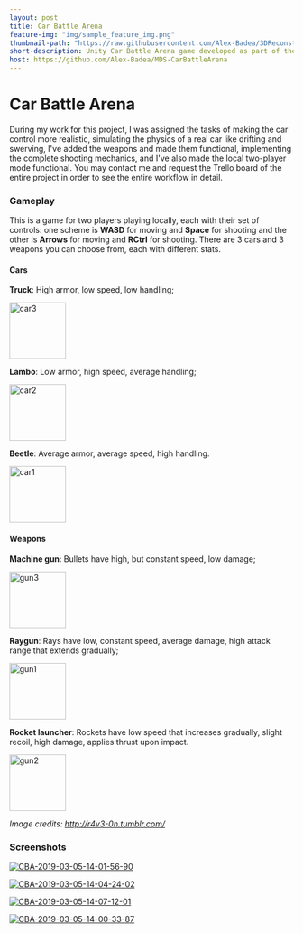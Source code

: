 ```yaml
---
layout: post
title: Car Battle Arena
feature-img: "img/sample_feature_img.png"
thumbnail-path: "https://raw.githubusercontent.com/Alex-Badea/3DReconstruction/master/ims/csk07.jpg"
short-description: Unity Car Battle Arena game developed as part of the "Software Development Methods" course
host: https://github.com/Alex-Badea/MDS-CarBattleArena
---
```

# Car Battle Arena
During my work for this project, I was assigned the tasks of making the car control more realistic, simulating the physics of a real car like drifting and swerving, I've added the weapons and made them functional, implementing the complete shooting mechanics, and I've also made the local two-player mode functional. You may contact me and request the Trello board of the entire project in order to see the entire workflow in detail.

### Gameplay
This is a game for two players playing locally, each with their set of controls: one scheme is **WASD** for moving and **Space** for shooting and the other is **Arrows** for moving and **RCtrl** for shooting. There are 3 cars and 3 weapons you can choose from, each with different stats.

#### Cars
**Truck**: High armor, low speed, low handling;

<a href="https://ibb.co/wzq6j3J"><img src="https://i.ibb.co/G5DPNBs/car3.png" width="100" alt="car3" border="0"></a>

**Lambo**: Low armor, high speed, average handling;

<a href="https://imgbb.com/"><img src="https://i.ibb.co/bFT4z3S/car2.png" width="100" alt="car2" border="0"></a>

**Beetle**: Average armor, average speed, high handling.

<a href="https://imgbb.com/"><img src="https://i.ibb.co/3h3rfRY/car1.png" width="100" alt="car1" border="0"></a>

#### Weapons
**Machine gun**: Bullets have high, but constant speed, low damage;

<a href="https://imgbb.com/"><img src="https://i.ibb.co/sP75xTN/gun3.png" width="100" alt="gun3" border="0"></a>

**Raygun**: Rays have low, constant speed, average damage, high attack range that extends gradually;

<a href="https://ibb.co/LYC1tBD"><img src="https://i.ibb.co/ZGhx8vR/gun1.png" width="100" alt="gun1" border="0"></a>

**Rocket launcher**: Rockets have low speed that increases gradually, slight recoil, high damage, applies thrust upon impact.

<a href="https://ibb.co/jTVzgLB"><img src="https://i.ibb.co/f2894CB/gun2.png" width="100" alt="gun2" border="0"></a>

*Image credits: http://r4v3-0n.tumblr.com/*

### Screenshots
<a href="https://ibb.co/48HhHFm"><img src="https://i.ibb.co/8rH1HmK/CBA-2019-03-05-14-01-56-90.png" alt="CBA-2019-03-05-14-01-56-90" border="0"></a>

<a href="https://ibb.co/DLvrV3x"><img src="https://i.ibb.co/FnyHxGS/CBA-2019-03-05-14-04-24-02.png" alt="CBA-2019-03-05-14-04-24-02" border="0"></a>

<a href="https://ibb.co/kK5nxs5"><img src="https://i.ibb.co/LSYw8XY/CBA-2019-03-05-14-07-12-01.png" alt="CBA-2019-03-05-14-07-12-01" border="0"></a>

<a href="https://ibb.co/h2HB8dx"><img src="https://i.ibb.co/CVvb09p/CBA-2019-03-05-14-00-33-87.png" alt="CBA-2019-03-05-14-00-33-87" border="0"></a>
